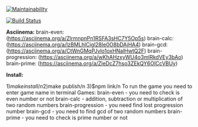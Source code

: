 [![Maintainability](https://api.codeclimate.com/v1/badges/060b8767262c1f1e950b/maintainability)](https://codeclimate.com/github/Johnny32id/frontend-project-lvl1/maintainability)

[![Build Status](https://travis-ci.org/Johnny32id/frontend-project-lvl1.svg?branch=master)](https://travis-ci.org/Johnny32id/frontend-project-lvl1)

**Asciinema:**
brain-even: (https://asciinema.org/a/ZlrmnpnPn1RSFA3sHC7Y5Op5s)
brain-calc: (https://asciinema.org/a/lzBMLhlCigl28Ie0O8bDAjHA4)
brain-gcd: (https://asciinema.org/a/CtWnGMqPJvlo1oxHNalHwtQ2F)
brain-progression: (https://asciinema.org/a/wKhAHzxyWU4o3mlRkdVEy3bAo)
brain-prime: (https://asciinema.org/a/ZleDcZ7hso3ZEkQY6OlCcVBUy)

**Install:**

1)$make install/n
2)$make publish/n
3)$npm link/n
To run the game you need to enter game name in terminal
Games: 
brain-even - you need  to check is even number or not
brain-calc - addition, subtraction or multiplication of two random numbers
brain-progression - you need find lost progression number
brain-gcd - you need to find gcd  of two random numbers
brain-prime - you need to check is prime number or not